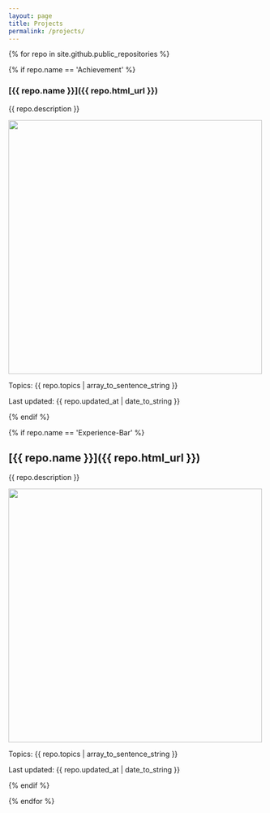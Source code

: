 ```yaml
---
layout: page
title: Projects
permalink: /projects/
---
```


{% for repo in site.github.public_repositories %}

{% if repo.name == 'Achievement' %}

### [{{ repo.name }}]({{ repo.html_url }})

{{ repo.description }}

<image src="image/project/achievement_demo.gif" width=500/>

Topics: {{ repo.topics | array_to_sentence_string }}

Last updated: {{ repo.updated_at | date_to_string }}

{% endif %}

{% if repo.name == 'Experience-Bar' %}

## [{{ repo.name }}]({{ repo.html_url }})

{{ repo.description }}

<image src="image/project/expbar_demo.gif" width=500/>

Topics: {{ repo.topics | array_to_sentence_string }}

Last updated: {{ repo.updated_at | date_to_string }}

{% endif %}

{% endfor %}
